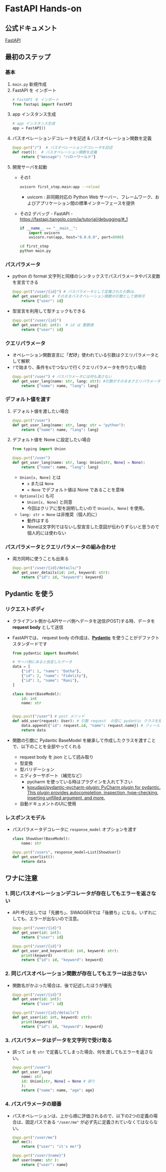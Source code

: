 # FastAPI Hands-on 

## 公式ドキュメント

[FastAPI](https://fastapi.tiangolo.com/)

## 最初のステップ

### 基本

1. `main.py` 新規作成
1. FastAPI を インポート
    ```python
    # FastAPI を インポート
    from fastapi import FastAPI
    ```
1. app インスタンス生成    
    ```python
    # app インスタンス生成
    app = FastAPI()
    ```
1. パスオペレーションデコレータを記述 & パスオペレーション関数を定義
    ```python
    @app.get("/")  # パスオペレーションデコレータを記述
    def root():  # パスオペレーション関数を定義
        return {"message": "ハローワールド"}
    ```
1. 開発サーバを起動
    - その1
        ```bash
        uvicorn first_step.main:app --reload
        ```
        - uvicorn : 非同期対応の Python Web サーバー、フレームワーク、およびアプリケーション間の標準インターフェースを提供
        
    - その2 デバッグ - FastAPI - https://fastapi.tiangolo.com/ja/tutorial/debugging/#_1
        ```python
        if __name__ == "__main__":
            import uvicorn
            uvicorn.run(app, host="0.0.0.0", port=8000)
        ```
        ```bash
        cd first_step
        python main.py
        ```

### パスパラメータ

- python の format 文字列と同様のシンタックスでパスパラメータやパス変数を宣言できる
    ```python
    @app.get("/user/{id}") # パスパラメータとして定義された引数は、
    def get_user(id): # そのままパスオペレーション関数の引数として使用可
        return {"user": id}
    ```
- 型宣言を利用して型チェックもできる
    ```python
    @app.get("/user/{id}") 
    def get_user(id: int):  # id は 整数値
        return {"user": id}
    ```

### クエリパラメータ
- オペレーション関数宣言に「**だけ**」使われている引数はクエリパラメータとして解釈
- `?`で始まり、条件を`&`でつないで行くクエリパラメータを作りたい場合
    ```python
    @app.get("/user") # パスパラメータには何も渡さない
    def get_user_lang(name: str, lang: str): #引数がそのままクエリパラメータに
        return {"name": name, "lang": lang}
    ```
### デフォルト値を渡す
1. デフォルト値を渡したい場合
    ```python
    @app.get("/user")
    def get_user_lang(name: str, lang: str = "python"):
        return {"name": name, "lang": lang}
    ```
1. デフォルト値を None に設定したい場合
    ```python
    from typing import Union

    @app.get("/user")
    def get_user_lang(name: str, lang: Union[str, None] = None):
        return {"name": name, "lang": lang}
    ```
    - `Union[x, None]`  とは
        - `x` または `None` 
        - `= None` でデフォルト値は None であることを意味
    - `Optional[x]` も可
        - `Union[x, None]` と同意
        - 今回はクリアに型を説明したいので `Union[x, None]` を使用。
    - `lang: str = None` は非推奨（個人的に）
        - 動作はする
        - Noneは文字列ではないし型宣言した意図が伝わりずらいと思うので個人的には使わない

### パスパラメータとクエリパラメータの組み合わせ
- 両方同時に使うことも出来る
    ```python
    @app.get("/user/{id}/details/")
    def get_user_details(id: int, keyword: str):
        return {"id": id, "keyword": keyword}
    ```

## Pydantic を使う


### リクエストボディ
- クライアント側からAPIサーバ側へデータを送信(POST)する時、データを **request body** として送信
- FastAPIでは、 request body の作成は、**[Pydantic](https://pydantic-docs.helpmanual.io/)** を使うことがデファクトスタンダードです
    ```python
    from pydantic import BaseModel

    # サーバ側にあると仮定したデータ
    data = [
        {"id": 1, "name": "Datha"},
        {"id": 2, "name": "Fidelity"},
        {"id": 3, "name": "Rani"},
    ]

    class User(BaseModel):
        id: int
        name: str


    @app.post("/user") # post メソッド
    def add_user(request: User): # 引数 request  の型に pydantic クラスを指定。
        data.append({"id": request.id, "name": request.name}) # フィールド名でアクセス可
        return data
    ```

- 関数の引数に Pydantic BaseModel を継承して作成したクラスを渡すことで、以下のことを全部やってくれる
    - request body を json として読み取り
    - 型変換
    - 型バリデーション
    - エディターサポート（補完など）
        - pycharm を使っている時はプラグインを入れて下さい
        - [koxudaxi/pydantic-pycharm-plugin: PyCharm plugin for pydantic. This plugin provides autocompletion, inspection, type-checking, inserting unfilled argument, and more.](https://github.com/koxudaxi/pydantic-pycharm-plugin/)
    - 自動ドキュメントのUIに使用

### レスポンスモデル
- パスパラメータデコレータに `response_model` オプションを渡す
    ```python
    class ShowUser(BaseModel):
        name: str

    @app.get("/users", response_model=List[ShowUser])
    def get_userlist():
        return data    
    ```


## ワナに注意
### 1. 同じパスオペレーションデコレータが存在してもエラーを返さない
- API 呼び出しでは「先勝ち」、SWAGGERでは「後勝ち」になる。いずれにしても、エラーが出ないので注意。
    ```python 
    @app.get("/user/{id}")  
    def get_user(id: int):
        return {"user": id}

    @app.get("/user/{id}")
    def get_user_and_keyword(id: int, keyword: str):
        print(keyword)
        return {"id": id, "keyword": keyword}
    ```
### 2. 同じパスオペレーション関数が存在してもエラーは出さない
- 関数名がかぶった場合は、後で記述したほうが優先
    ```python
    @app.get("/user/{id}")
    def get_user(id: int):
        return {"user": id}

    @app.get("/user/{id}/details")
    def get_user(id: int, keyword: str):
        print(keyword)
        return {"id": id, "keyword": keyword}
    ```

### 3. パスパラメータはデータを文字列で受け取る
- 誤って `id` を `str` で定義してしまった場合、何を渡してもエラーを返さない。
    ```python
    @app.get("/user")
    def get_user_lang(
        name: str, 
        id: Union[str, None] = None # 誤り
        ):
        return {"name": name, "age": age}
    ```

### 4. パスパラメータの順番
- パスオペレーションは、上から順に評価されるので、以下の2つの定義の場合は、固定パスである `"/user/me"` が必ず先に定義されていなくてはならない。
    ```python
    @app.get("/user/me")  
    def me():
        return {"user": "it's me!"}

    @app.get("/user/{name}")  
    def user(name: str ):
        return {"user": name}
    ```

